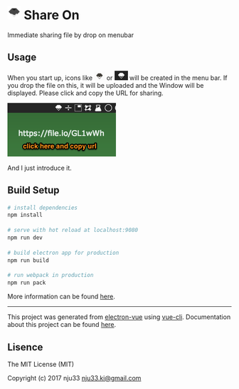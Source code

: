 <h1><img src="https://github.com/nju33/share-on/blob/master/app/icons/icon.iconset/icon_32x32@2x.png?raw=true" width=30>&nbsp;Share On</h1>

Immediate sharing file by drop on menubar

## Usage

When you start up, icons like ![tray dark](https://github.com/nju33/share-on/blob/master/images/tray-light.png?raw=true) or ![tray dark](https://github.com/nju33/share-on/blob/master/images/tray-dark.png?raw=true) will be created in the menu bar. If you drop the file on this, it will be uploaded and the Window will be displayed. Please click and copy the URL for sharing.

![Share On window](https://github.com/nju33/share-on/blob/master/images/window.png?raw=true)

And I just introduce it.



## Build Setup

``` bash
# install dependencies
npm install

# serve with hot reload at localhost:9080
npm run dev

# build electron app for production
npm run build

# run webpack in production
npm run pack
```
More information can be found [here](https://simulatedgreg.gitbooks.io/electron-vue/content/docs/npm_scripts.html).

---

This project was generated from [electron-vue](https://github.com/SimulatedGREG/electron-vue) using [vue-cli](https://github.com/vuejs/vue-cli). Documentation about this project can be found [here](https://simulatedgreg.gitbooks.io/electron-vue/content/index.html).

## Lisence

The MIT License (MIT)

Copyright (c) 2017 nju33 <nju33.ki@gmail.com>
